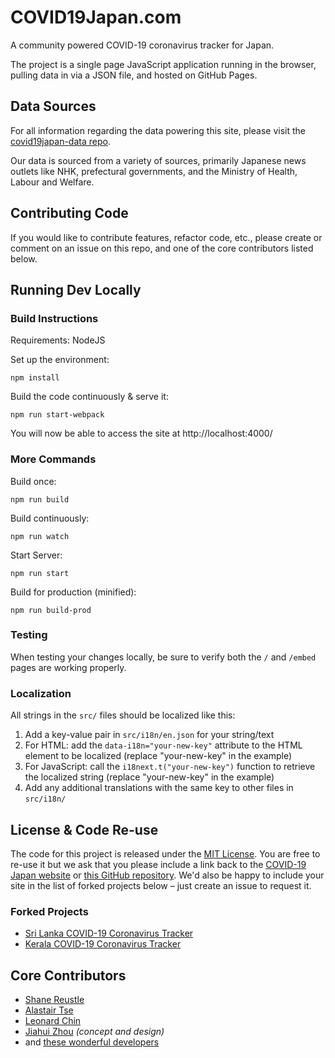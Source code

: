 # COVID19Japan.com

A community powered COVID-19 coronavirus tracker for Japan.

The project is a single page JavaScript application running in the browser, pulling data in via a JSON file, and hosted on GitHub Pages.


## Data Sources

For all information regarding the data powering this site, please visit the [covid19japan-data repo](https://github.com/reustle/covid19japan-data/).

Our data is sourced from a variety of sources, primarily Japanese news outlets like NHK, prefectural governments, and the Ministry of Health, Labour and Welfare.


## Contributing Code

If you would like to contribute features, refactor code, etc., please create or comment on an issue on this repo, and one of the core contributors listed below.


## Running Dev Locally

### Build Instructions

Requirements: NodeJS

Set up the environment:

```
npm install
```

Build the code continuously & serve it:
```
npm run start-webpack
```

You will now be able to access the site at http://localhost:4000/


### More Commands

Build once:

```
npm run build
```

Build continuously:

```
npm run watch
```

Start Server:

```
npm run start
```

Build for production (minified):

```
npm run build-prod
```

### Testing

When testing your changes locally, be sure to verify both the `/` and `/embed` pages are working properly.


### Localization

All strings in the `src/` files should be localized like this:

1. Add a key-value pair in `src/i18n/en.json` for your string/text
2. For HTML: add the `data-i18n="your-new-key"` attribute to the HTML element to be localized (replace "your-new-key" in the example)
3. For JavaScript: call the `i18next.t("your-new-key")` function to retrieve the localized string (replace "your-new-key" in the example)
4. Add any additional translations with the same key to other files in `src/i18n/`


## License & Code Re-use

The code for this project is released under the [MIT License](LICENSE). You are free to re-use it but we ask that you please include a link back to the [COVID-19 Japan website](https://covid19japan.com/) or [this GitHub repository](https://github.com/reustle/covid19japan). We'd also be happy to include your site in the list of forked projects below – just create an issue to request it.


### Forked Projects

- [Sri Lanka COVID-19 Coronavirus Tracker](https://covidsl.com)
- [Kerala COVID-19 Coronavirus Tracker](https://covid19kerala.info)


## Core Contributors

- [Shane Reustle](https://reustle.org)
- [Alastair Tse](https://github.com/liquidx)
- [Leonard Chin](https://github.com/l15n)
- [Jiahui Zhou](https://jiahuizhou.design/) *(concept and design)*
- and [these wonderful developers](https://github.com/reustle/covid19japan/graphs/contributors)

